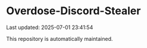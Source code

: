 # Overdose-Discord-Stealer

Last updated: 2025-07-01 23:41:54

This repository is automatically maintained.
